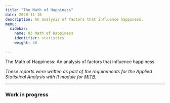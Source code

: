```yaml
---
title: "The Math of Happiness"
date: 2020-11-10
description: An analysis of factors that influence happiness. 
menu:
  sidebar:
    name: 03 Math of Happiness
    identifier: statistics
    weight: 30

---
```


The Math of Happiness: An analysis of factors that influence happiness. 

*These reports were written as part of the requirements for the Applied Statistical Analysis with R module for [MITB](https://scis.smu.edu.sg/master-it-business).*

---

### Work in progress